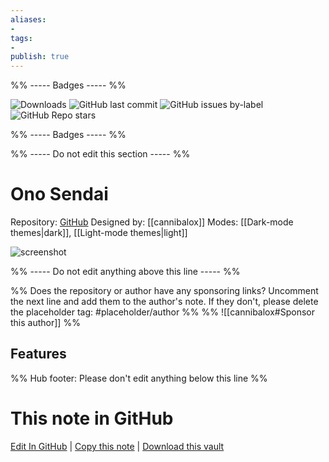 ```yaml
---
aliases:
- 
tags: 
- 
publish: true
---
```


%% ----- Badges ----- %%

![Downloads](https://img.shields.io/badge/downloads-92842-573E7A?style=for-the-badge&logo=)
![GitHub last commit](https://img.shields.io/github/last-commit/cannibalox/ono-sendai_obsdn?color=573E7A&label=last%20update&logo=github&style=for-the-badge)
![GitHub issues by-label](https://img.shields.io/github/issues/cannibalox/ono-sendai_obsdn/help%20wanted?color=573E7A&logo=github&style=for-the-badge) 
![GitHub Repo stars](https://img.shields.io/github/stars/cannibalox/ono-sendai_obsdn?color=573E7A&logo=github&style=for-the-badge)

%% ----- Badges ----- %%

%% ----- Do not edit this section ----- %%

# Ono Sendai

Repository: [GitHub](https://github.com/cannibalox/ono-sendai_obsdn)
Designed by: [[cannibalox]]
Modes: [[Dark-mode themes|dark]], [[Light-mode themes|light]]



![screenshot](https://github.com/cannibalox/ono-sendai_obsdn/raw/HEAD/ono-sendai_obsdn_00.png)

%% ----- Do not edit anything above this line ----- %% 

%% Does the repository or author have any sponsoring links? Uncomment the next line and add them to the author's note. If they don't, please delete the placeholder tag: #placeholder/author %%
%% ![[cannibalox#Sponsor this author]] %%


## Features



%% Hub footer: Please don't edit anything below this line %%

# This note in GitHub

<span class="git-footer">[Edit In GitHub](https://github.dev/obsidian-community/obsidian-hub/blob/main/02%20-%20Community%20Expansions/02.05%20All%20Community%20Expansions/Themes/Ono%20Sendai.md "git-hub-edit-note") | [Copy this note](https://raw.githubusercontent.com/obsidian-community/obsidian-hub/main/02%20-%20Community%20Expansions/02.05%20All%20Community%20Expansions/Themes/Ono%20Sendai.md "git-hub-copy-note") | [Download this vault](https://github.com/obsidian-community/obsidian-hub/archive/refs/heads/main.zip "git-hub-download-vault") </span>

